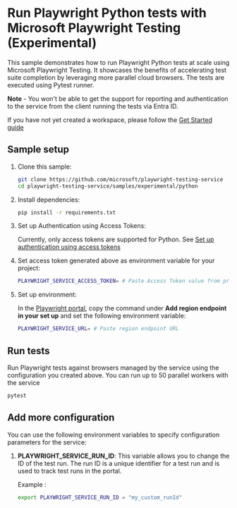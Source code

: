 # Run Playwright Python tests with Microsoft Playwright Testing (Experimental)

This sample demonstrates how to run Playwright Python tests at scale using Microsoft Playwright Testing. It showcases the benefits of accelerating test suite completion by leveraging more parallel cloud browsers. The tests are executed using Pytest runner.

**Note** - You won't be able to get the support for reporting and authentication to the service from the client running the tests via Entra ID.

If you have not yet created a workspace, please follow the [Get Started guide](../../../README.md#get-started)

## Sample setup

1. Clone this sample:

    ```bash
    git clone https://github.com/microsoft/playwright-testing-service
    cd playwright-testing-service/samples/experimental/python
    ```

1. Install dependencies:

    ```bash
    pip install -r requirements.txt
    ```

1. Set up Authentication using Access Tokens:

    Currently, only access tokens are supported for Python. See [Set up authentication using access tokens](../../../../README.md#set-up-authentication-using-access-tokens)

1. Set access token generated above as environment variable for your project:

    ```bash
    PLAYWRIGHT_SERVICE_ACCESS_TOKEN= # Paste Access Token value from previous step
    ```

1. Set up environment:

    In the [Playwright portal](https://aka.ms/mpt/portal), copy the command under **Add region endpoint in your set up** and set the following environment variable:

    ```bash
    PLAYWRIGHT_SERVICE_URL= # Paste region endpoint URL
    ```

## Run tests

Run Playwright tests against browsers managed by the service using the configuration you created above. You can run up to 50 parallel workers with the service

```bash
pytest
```

## Add more configuration

You can use the following environment variables to specify configuration parameters for the service:

1. **PLAYWRIGHT_SERVICE_RUN_ID**: This variable allows you to change the ID of the test run. The run ID is a unique identifier for a test run and is used to track test runs in the portal.

    Example :

    ```bash
    export PLAYWRIGHT_SERVICE_RUN_ID = "my_custom_runId"
    ```
